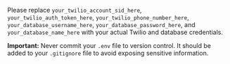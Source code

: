 
Please replace `your_twilio_account_sid_here`, `your_twilio_auth_token_here`, `your_twilio_phone_number_here`, `your_database_username_here`, `your_database_password_here`, and `your_database_name_here` with your actual Twilio and database credentials.

**Important:** Never commit your `.env` file to version control. It should be added to your `.gitignore` file to avoid exposing sensitive information.
